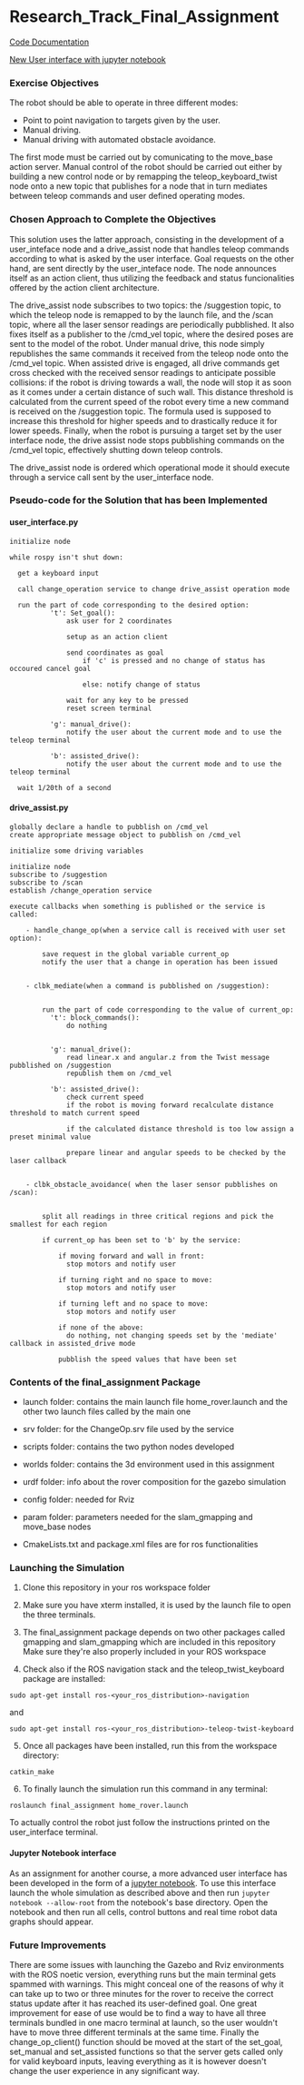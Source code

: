 # Research_Track_Final_Assignment

[Code Documentation](https://salvo-dippolito.github.io/Research_Track_Final_Assignment/)

[New User interface with jupyter notebook](https://github.com/Salvo-Dippolito/Research_Track_Final_Assignment/tree/main/Notebook)

### Exercise Objectives ###

The robot should be able to operate in three different modes:

  - Point to point navigation to targets given by the user.  
  - Manual driving.  
  - Manual driving with automated obstacle avoidance.

The first mode must be carried out by comunicating to the move_base action server. Manual control of the robot should 
be carried out either by building a new control node or by remapping the teleop_keyboard_twist node onto a new topic 
that publishes for a node that in turn mediates between teleop commands and user defined operating modes.


### Chosen Approach to Complete the Objectives ###

This solution uses the latter approach, consisting in the development of a user_inteface node and a drive_assist node 
that handles teleop commands according to what is asked by the user interface.
Goal requests on the other hand, are sent directly by the user_inteface node. The node announces itself as an action 
client, thus utilizing the feedback and status funcionalities offered by the action client architecture.

The drive_assist node subscribes to two topics: the /suggestion topic, to which the teleop node is remapped to by the 
launch file, and the /scan topic, where all the laser sensor readings are periodically pubblished. It also fixes 
itself as a publisher to the /cmd_vel topic, where the desired poses are sent to the model of the robot. Under manual 
drive, this node simply republishes the same commands it received from the teleop node onto the /cmd_vel topic. 
When assisted drive is engaged, all drive commands get cross checked with the received sensor readings to anticipate 
possible collisions: if the robot is driving towards a wall, the node will stop it as soon as it comes under a 
certain distance of such wall. This distance threshold is calculated from the current speed of the robot every time a 
new command is received on the /suggestion topic. The formula used is supposed to increase this threshold for higher 
speeds and to drastically reduce it for lower speeds. Finally, when the robot is pursuing a target set by the user 
interface node, the drive assist node stops pubblishing commands on the /cmd_vel topic, effectively shutting down 
teleop controls.

The drive_assist node is ordered which operational mode it should execute through a service call sent by the 
user_interface node.  

### Pseudo-code for the Solution that has been Implemented ###
#### user_interface.py ####
    
    initialize node
    
    while rospy isn't shut down:
      
      get a keyboard input
      
      call change_operation service to change drive_assist operation mode
      
      run the part of code corresponding to the desired option:
              't': Set_goal():
                  ask user for 2 coordinates
                  
                  setup as an action client
                  
                  send coordinates as goal
                      if 'c' is pressed and no change of status has occoured cancel goal
                      
                      else: notify change of status
                  
                  wait for any key to be pressed
                  reset screen terminal
             
              'g': manual_drive():
                  notify the user about the current mode and to use the teleop terminal

              'b': assisted_drive():
                  notify the user about the current mode and to use the teleop terminal
                  
      wait 1/20th of a second
     
#### drive_assist.py ####
    globally declare a handle to pubblish on /cmd_vel
    create appropriate message object to pubblish on /cmd_vel
    
    initialize some driving variables
    
    initialize node
    subscribe to /suggestion
    subscribe to /scan
    establish /change_operation service
    
    execute callbacks when something is published or the service is called:
    
        - handle_change_op(when a service call is received with user set option):
            
            save request in the global variable current_op
            notify the user that a change in operation has been issued
        
        
        - clbk_mediate(when a command is pubblished on /suggestion):
        
        
            run the part of code corresponding to the value of current_op:
              't': block_commands():
                  do nothing
               
             
              'g': manual_drive():
                  read linear.x and angular.z from the Twist message pubblished on /suggestion
                  republish them on /cmd_vel

              'b': assisted_drive():
                  check current speed
                  if the robot is moving forward recalculate distance threshold to match current speed
                  
                  if the calculated distance threshold is too low assign a preset minimal value
                  
                  prepare linear and angular speeds to be checked by the laser callback
            
        
        - clbk_obstacle_avoidance( when the laser sensor pubblishes on /scan):
        
        
            split all readings in three critical regions and pick the smallest for each region
            
            if current_op has been set to 'b' by the service:
                
                if moving forward and wall in front:
                  stop motors and notify user
                  
                if turning right and no space to move:
                  stop motors and notify user
                
                if turning left and no space to move:
                  stop motors and notify user
                
                if none of the above:
                  do nothing, not changing speeds set by the 'mediate' callback in assisted_drive mode
                
                pubblish the speed values that have been set
 
### Contents of the final_assignment Package ###

- launch folder: contains the main launch file home_rover.launch and the other two launch files called by 
                 the main one

- srv folder: for the ChangeOp.srv file used by the service

- scripts folder: contains the two python nodes developed
 
- worlds folder: contains the 3d environment used in this assignment
 
- urdf folder: info about the rover composition for the gazebo simulation
 
- config folder: needed for Rviz 
 
- param folder: parameters needed for the slam_gmapping and move_base nodes 

- CmakeLists.txt and package.xml files are for ros functionalities

### Launching the Simulation ###

1) Clone this repository in your ros workspace folder
2) Make sure you have xterm installed, it is used by the launch file to open the three terminals.
3) The final_assignment package depends on two other packages called gmapping and slam_gmapping which are included in this repository
   Make sure they're also properly included in your ROS workspace

4) Check also if the ROS navigation stack and the teleop_twist_keyboard package are installed:

```
sudo apt-get install ros-<your_ros_distribution>-navigation
```
and
```
sudo apt-get install ros-<your_ros_distribution>-teleop-twist-keyboard
```
5) Once all packages have been installed, run this from the workspace directory:

```
catkin_make
```
6) To finally launch the simulation run this command in any terminal:

```
roslaunch final_assignment home_rover.launch
```
To actually control the robot just follow the instructions printed on the user_interface terminal.

#### Jupyter Notebook interface ###

As an assignment for another course, a more advanced user interface has been developed in the form of a [jupyter notebook](https://github.com/Salvo-Dippolito/Research_Track_Final_Assignment/tree/main/Notebook). To use this interface launch the whole simulation as described above and then run ``` jupyter notebook --allow-root ``` from the notebook's base directory. Open the notebook and then run all cells, control buttons and real time robot data graphs should appear.

### Future Improvements ###

There are some issues with launching the Gazebo and Rviz environments with the ROS noetic version, everything runs 
but the main terminal gets spammed with warnings. This might conceal one of the reasons of why it can take up to 
two or three minutes for the rover to receive the correct status update after it has reached its user-defined goal. 
One great improvement for ease of use would be to find a way to have all three terminals bundled in one macro 
terminal at launch, so the user wouldn't have to move three different terminals at the same time. Finally the 
change_op_client() function should be moved at the start of the set_goal, set_manual and set_assisted functions so 
that the server gets called only for valid keyboard inputs, leaving everything as it is however doesn't change the 
user experience in any significant way.          
                
